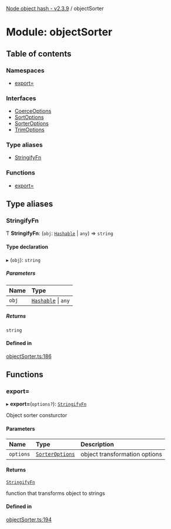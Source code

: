 [Node object hash - v2.3.9](../README.md) / objectSorter

# Module: objectSorter

## Table of contents

### Namespaces

- [export&#x3D;](objectSorter.export_.md)

### Interfaces

- [CoerceOptions](../interfaces/objectSorter.CoerceOptions.md)
- [SortOptions](../interfaces/objectSorter.SortOptions.md)
- [SorterOptions](../interfaces/objectSorter.SorterOptions.md)
- [TrimOptions](../interfaces/objectSorter.TrimOptions.md)

### Type aliases

- [StringifyFn](objectSorter.md#stringifyfn)

### Functions

- [export&#x3D;](objectSorter.md#export=)

## Type aliases

### StringifyFn

Ƭ **StringifyFn**: (`obj`: [`Hashable`](../interfaces/hasher.export_.Hashable.md) \| `any`) => `string`

#### Type declaration

▸ (`obj`): `string`

##### Parameters

| Name  | Type                                                            |
| :---- | :-------------------------------------------------------------- |
| `obj` | [`Hashable`](../interfaces/hasher.export_.Hashable.md) \| `any` |

##### Returns

`string`

#### Defined in

[objectSorter.ts:186](https://github.com/SkeLLLa/node-object-hash/blob/7665e39/src/objectSorter.ts#L186)

## Functions

### export&#x3D;

▸ **export=**(`options?`): [`StringifyFn`](objectSorter.export_.md#stringifyfn)

Object sorter consturctor

#### Parameters

| Name      | Type                                                                   | Description                   |
| :-------- | :--------------------------------------------------------------------- | :---------------------------- |
| `options` | [`SorterOptions`](../interfaces/objectSorter.export_.SorterOptions.md) | object transformation options |

#### Returns

[`StringifyFn`](objectSorter.export_.md#stringifyfn)

function that transforms object to strings

#### Defined in

[objectSorter.ts:194](https://github.com/SkeLLLa/node-object-hash/blob/7665e39/src/objectSorter.ts#L194)
